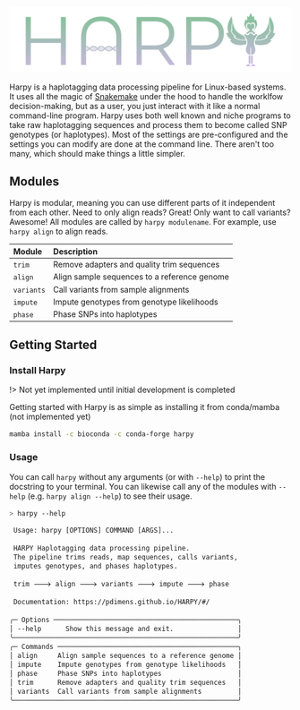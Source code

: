 ![logo](_media/harpy.svg)

Harpy is a haplotagging data processing pipeline for Linux-based systems. It uses all the 
magic of [Snakemake](https://snakemake.readthedocs.io/en/stable/) under the hood to handle 
the worklfow decision-making, but as a user, you just interact with it like a normal command-line 
program. Harpy uses both well known and niche programs to take raw haplotagging sequences and process
them to become called SNP genotypes (or haplotypes). Most of the settings are pre-configured and the settings you
can modify are done at the command line. There aren't too many, which should make things a little simpler. 

## Modules
Harpy is modular, meaning you can use different parts of it independent from each other. Need to only align reads?
Great! Only want to call variants? Awesome! All modules are called by `harpy modulename`. For example, use `harpy align` to align reads.

| Module     | Description                                  |
|:-----------|:---------------------------------------------|
| `trim`     | Remove adapters and quality trim sequences   |
| `align`    | Align sample sequences to a reference genome |
| `variants` | Call variants from sample alignments         |
| `impute`   | Impute genotypes from genotype likelihoods   |
| `phase`    | Phase SNPs into haplotypes                   |


## Getting Started
### Install Harpy
!> Not yet implemented until initial development is completed

Getting started with Harpy is as simple as installing it from conda/mamba (not implemented yet)
```bash
mamba install -c bioconda -c conda-forge harpy
```

### Usage
You can call `harpy` without any arguments (or with `--help`) to print the docstring to your terminal. You can likewise call any of the modules with `--help` (e.g. `harpy align --help`) to see their usage.
```bash
> harpy --help
```
```                                                       
 Usage: harpy [OPTIONS] COMMAND [ARGS]...                     
                                                              
 HARPY Haplotagging data processing pipeline.             
 The pipeline trims reads, map sequences, calls variants, 
 imputes genotypes, and phases haplotypes.                
                                                          
 trim 🡒 align 🡒 variants 🡒 impute 🡒 phase                 
                                                          
 Documentation: https://pdimens.github.io/HARPY/#/        
                                                          
╭─ Options ──────────────────────────────────────────────╮
│ --help      Show this message and exit.                │
╰────────────────────────────────────────────────────────╯
╭─ Commands ─────────────────────────────────────────────╮
│ align     Align sample sequences to a reference genome │
│ impute    Impute genotypes from genotype likelihoods   │
│ phase     Phase SNPs into haplotypes                   │
│ trim      Remove adapters and quality trim sequences   │
│ variants  Call variants from sample alignments         │
╰────────────────────────────────────────────────────────╯

```